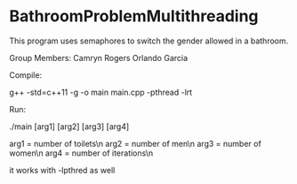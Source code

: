 # BathroomProblemMultithreading
This program uses semaphores to switch the gender allowed in a bathroom. 

Group Members:
Camryn Rogers
Orlando Garcia

Compile:

g++ -std=c++11 -g -o main main.cpp -pthread -lrt

Run: 

./main [arg1] [arg2] [arg3] [arg4] 

arg1 = number of toilets\n
arg2 = number of men\n
arg3 = number of women\n
arg4 = number of iterations\n

it works with -lpthred as well
